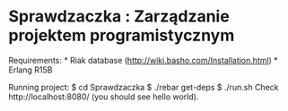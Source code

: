 Sprawdzaczka : Zarządzanie projektem programistycznym
=====================================================


Requirements:
    * Riak database (http://wiki.basho.com/Installation.html)
    * Erlang R15B


Running project:
$ cd Sprawdzaczka
$ ./rebar get-deps
$ ./run.sh
Check http://localhost:8080/ (you should see hello world).


